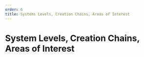```yaml
---
order: 6
title: Systems Levels, Creation Chains, Areas of Interest
---
```


# System Levels, Creation Chains, Areas of Interest
